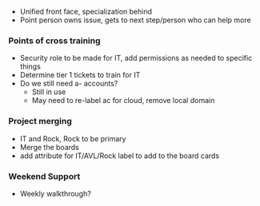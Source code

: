 - Unified front face, specialization behind
- Point person owns issue, gets to next step/person who can help more
### Points of cross training
- Security role to be made for IT, add permissions as needed to specific things
- Determine tier 1 tickets to train for IT
- Do we still need a- accounts?
	- Still in use
	- May need to re-label ac for cloud, remove local domain
### Project merging
- IT and Rock, Rock to be primary
- Merge the boards
- add attribute for IT/AVL/Rock label to add to the board cards
### Weekend Support
- Weekly walkthrough?